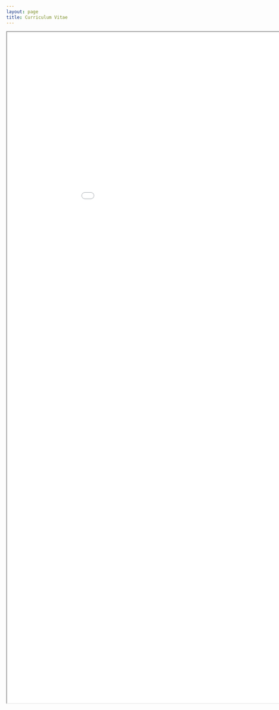 ```yaml
---
layout: page
title: Curriculum Vitae
---
```




<iframe src="../Curriculum_Vitae.pdf" width="1000" height="1800"></iframe> 



<!-- ### Footer

Last updated: May 2013 -->
